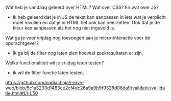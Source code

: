 Wat heb je vandaag geleerd over HTML? Wat over CSS? En wat over JS?
- ik heb geleerd dat je in JS de tekst kan aanpassen in iets wat je verplicht moet invullen en dat je in HTML het ook kan neerzetten. Ook dat je de kleur kan aanpassen als het nog niet ingevuld is. 

Wat ga je voor vrijdag nog toevoegen aan je micro-interactie voor de opdrachtgever?
- ik ga bij de filter nog laten zien hoeveel zoekresultaten er zijn. 

Welke functionaliteit wil je vrijdag laten testen?
- ik wil de filter functie laten testen. 

https://github.com/nadiachaja/i-love-web/blob/5c1a3233d1483ee2cf4dc26a9a9b9f9328d08da9/validatie/vailidatie.html#L1-L50